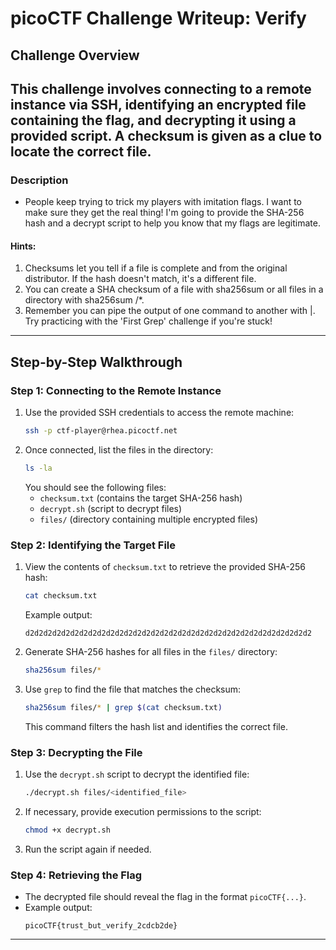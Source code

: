 # **picoCTF Challenge Writeup: Verify**

## **Challenge Overview**  
This challenge involves connecting to a remote instance via SSH, identifying an encrypted file containing the flag, and decrypting it using a provided script. A checksum is given as a clue to locate the correct file.  
---

### **Description**
- People keep trying to trick my players with imitation flags. I want to make sure they get the real thing! I'm going to provide the SHA-256 hash and a decrypt script to help you know that my flags are legitimate.
#### Hints:
1. Checksums let you tell if a file is complete and from the original distributor. If the hash doesn't match, it's a different file.
2. You can create a SHA checksum of a file with sha256sum <file> or all files in a directory with sha256sum <directory>/*.
3. Remember you can pipe the output of one command to another with |. Try practicing with the 'First Grep' challenge if you're stuck!

---

## **Step-by-Step Walkthrough**

### **Step 1: Connecting to the Remote Instance**
1. Use the provided SSH credentials to access the remote machine:
   ```bash
   ssh -p ctf-player@rhea.picoctf.net
   ```
2. Once connected, list the files in the directory:
   ```bash
   ls -la
   ```
   You should see the following files:
   - `checksum.txt` (contains the target SHA-256 hash)
   - `decrypt.sh` (script to decrypt files)
   - `files/` (directory containing multiple encrypted files)

### **Step 2: Identifying the Target File**
1. View the contents of `checksum.txt` to retrieve the provided SHA-256 hash:
   ```bash
   cat checksum.txt
   ```
   Example output:
   ```
   d2d2d2d2d2d2d2d2d2d2d2d2d2d2d2d2d2d2d2d2d2d2d2d2d2d2d2d2d2d2d2d2
   ```
2. Generate SHA-256 hashes for all files in the `files/` directory:
   ```bash
   sha256sum files/*
   ```
3. Use `grep` to find the file that matches the checksum:
   ```bash
   sha256sum files/* | grep $(cat checksum.txt)
   ```
   This command filters the hash list and identifies the correct file.

### **Step 3: Decrypting the File**
1. Use the `decrypt.sh` script to decrypt the identified file:
   ```bash
   ./decrypt.sh files/<identified_file>
   ```
2. If necessary, provide execution permissions to the script:
   ```bash
   chmod +x decrypt.sh
   ```
3. Run the script again if needed.

### **Step 4: Retrieving the Flag**
- The decrypted file should reveal the flag in the format `picoCTF{...}`.
- Example output:
  ```
  picoCTF{trust_but_verify_2cdcb2de}
  ```

---
